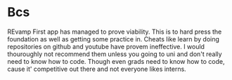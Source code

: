 # Bcs
REvamp
First app has managed to prove viability.
This is to hard press the foundation as well as getting some practice in.
Cheats like learn by doing repositories on github and youtube have provem ineffective.
I would thouroughly not recommend them unless you going to uni and don't really need to know how to code.
Though even grads need to know how to code, cause it' competitive out there and not everyone likes interns.
